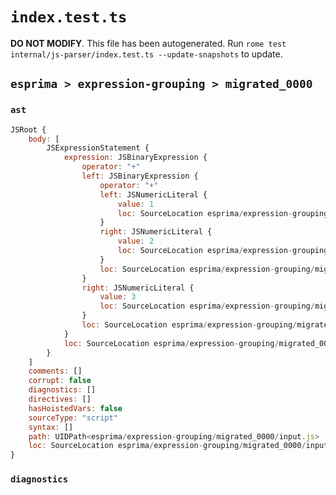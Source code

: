 # `index.test.ts`

**DO NOT MODIFY**. This file has been autogenerated. Run `rome test internal/js-parser/index.test.ts --update-snapshots` to update.

## `esprima > expression-grouping > migrated_0000`

### `ast`

```javascript
JSRoot {
	body: [
		JSExpressionStatement {
			expression: JSBinaryExpression {
				operator: "+"
				left: JSBinaryExpression {
					operator: "+"
					left: JSNumericLiteral {
						value: 1
						loc: SourceLocation esprima/expression-grouping/migrated_0000/input.js 1:1-1:2
					}
					right: JSNumericLiteral {
						value: 2
						loc: SourceLocation esprima/expression-grouping/migrated_0000/input.js 1:7-1:8
					}
					loc: SourceLocation esprima/expression-grouping/migrated_0000/input.js 1:0-1:11
				}
				right: JSNumericLiteral {
					value: 3
					loc: SourceLocation esprima/expression-grouping/migrated_0000/input.js 1:14-1:15
				}
				loc: SourceLocation esprima/expression-grouping/migrated_0000/input.js 1:0-1:15
			}
			loc: SourceLocation esprima/expression-grouping/migrated_0000/input.js 1:0-1:15
		}
	]
	comments: []
	corrupt: false
	diagnostics: []
	directives: []
	hasHoistedVars: false
	sourceType: "script"
	syntax: []
	path: UIDPath<esprima/expression-grouping/migrated_0000/input.js>
	loc: SourceLocation esprima/expression-grouping/migrated_0000/input.js 1:0-2:0
}
```

### `diagnostics`

```

```
